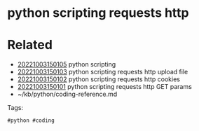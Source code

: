 # python scripting requests http

# Related

- [20221003150105](/zet/20221003150105/README.md) python scripting
- [20221003150103](/zet/20221003150103/README.md) python scripting requests http upload file
- [20221003150102](/zet/20221003150102/README.md) python scripting requests http cookies
- [20221003150101](/zet/20221003150101/README.md) python scripting requests http GET params
- ~/kb/python/coding-reference.md

Tags:

    #python #coding 
